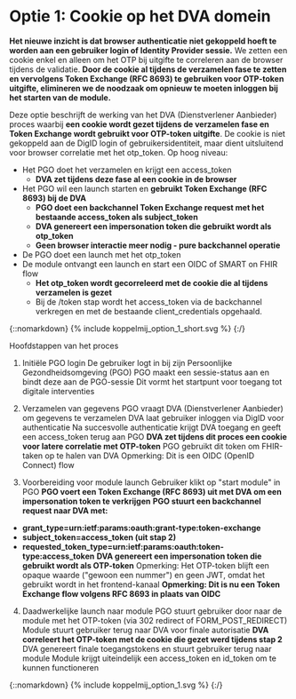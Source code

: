 # Optie 1: Cookie op het DVA domein

**Het nieuwe inzicht is dat browser authenticatie niet gekoppeld hoeft te worden aan een gebruiker login of Identity Provider sessie.** We zetten een cookie enkel en alleen om het OTP bij uitgifte te correleren aan de browser tijdens de validatie. **Door de cookie al tijdens de verzamelen fase te zetten en vervolgens Token Exchange (RFC 8693) te gebruiken voor OTP-token uitgifte, elimineren we de noodzaak om opnieuw te moeten inloggen bij het starten van de module.**

Deze optie beschrijft de werking van het DVA (Dienstverlener Aanbieder) proces waarbij **een cookie wordt gezet tijdens de verzamelen fase en Token Exchange wordt gebruikt voor OTP-token uitgifte**. De cookie is niet gekoppeld aan de DigID login of gebruikersidentiteit, maar dient uitsluitend voor browser correlatie met het otp_token. Op hoog niveau:

* Het PGO doet het verzamelen en krijgt een access_token
  * **DVA zet tijdens deze fase al een cookie in de browser**
* Het PGO wil een launch starten en **gebruikt Token Exchange (RFC 8693) bij de DVA**
  * **PGO doet een backchannel Token Exchange request met het bestaande access_token als subject_token**
  * **DVA genereert een impersonation token die gebruikt wordt als otp_token**
  * **Geen browser interactie meer nodig - pure backchannel operatie**
* De PGO doet een launch met het otp_token
* De module ontvangt een launch en start een OIDC of SMART on FHIR flow
  * **Het otp_token wordt gecorreleerd met de cookie die al tijdens verzamelen is gezet**
  * Bij de /token stap wordt het access_token via de backchannel verkregen en met de bestaande client_credentials opgehaald.

{::nomarkdown}
{% include koppelmij_option_1_short.svg %}
{:/}


Hoofdstappen van het proces
1. Initiële PGO login
   De gebruiker logt in bij zijn Persoonlijke Gezondheidsomgeving (PGO)
   PGO maakt een sessie-status aan en bindt deze aan de PGO-sessie
   Dit vormt het startpunt voor toegang tot digitale interventies

2. Verzamelen van gegevens
   PGO vraagt DVA (Dienstverlener Aanbieder) om gegevens te verzamelen
   DVA laat gebruiker inloggen via DigID voor authenticatie
   Na succesvolle authenticatie krijgt DVA toegang en geeft een access_token terug aan PGO
   **DVA zet tijdens dit proces een cookie voor latere correlatie met OTP-token**
   PGO gebruikt dit token om FHIR-taken op te halen van DVA
   Opmerking: Dit is een OIDC (OpenID Connect) flow

3. Voorbereiding voor module launch
   Gebruiker klikt op "start module" in PGO
   **PGO voert een Token Exchange (RFC 8693) uit met DVA om een impersonation token te verkrijgen**
   **PGO stuurt een backchannel request naar DVA met:**
- **grant_type=urn:ietf:params:oauth:grant-type:token-exchange**
- **subject_token=access_token (uit stap 2)**
- **requested_token_type=urn:ietf:params:oauth:token-type:access_token**
  **DVA genereert een impersonation token die gebruikt wordt als OTP-token**
  Opmerking: Het OTP-token blijft een opaque waarde ("gewoon een nummer") en geen JWT, omdat het gebruikt wordt in het frontend-kanaal
  **Opmerking: Dit is nu een Token Exchange flow volgens RFC 8693 in plaats van OIDC**

4. Daadwerkelijke launch naar module
   PGO stuurt gebruiker door naar de module met het OTP-token (via 302 redirect of FORM_POST_REDIRECT)
   Module stuurt gebruiker terug naar DVA voor finale autorisatie
   **DVA correleert het OTP-token met de cookie die gezet werd tijdens stap 2**
   DVA genereert finale toegangstokens en stuurt gebruiker terug naar module
   Module krijgt uiteindelijk een access_token en id_token om te kunnen functioneren

{::nomarkdown}
{% include koppelmij_option_1.svg %}
{:/}
